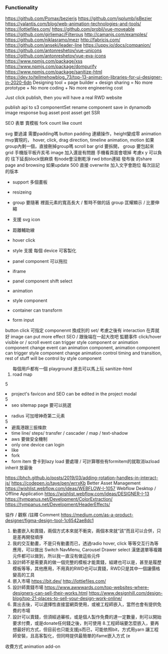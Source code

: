 ### Functionality

https://github.com/Pomax/bezierjs
https://github.com/jsplumb/jsBezier
https://yalantis.com/blog/web-animation-technologies-and-tools/
https://lottiefiles.com/
https://github.com/probil/vue-moveable
https://github.com/girliemac/Filterous
http://camanjs.com/examples/
https://github.com/niklasramo/mezr
http://fabricjs.com/
https://github.com/anseki/leader-line
https://uppy.io/docs/companion/
https://github.com/antonreshetov/vue-unicons
https://github.com/antonreshetov/vue-eva-icons
https://www.npmjs.com/package/xss
https://www.npmjs.com/package/dompurify
https://www.npmjs.com/package/sanitize-html
https://dev.to/tellmehowblog_73/top-13-animation-libraries-for-ui-designer-in-2020-6dn
Designing tool + page builder + design sharing = No more prototype + No more coding + No more engineering cost

Just click publish, then you will have a real RWD website


publish api to s3
componentSet rename
component save in dynamodb
image response bug
asset post 
asset get
SSR


SEO
表單
賣模板
fork count
like count


svg 要過濾
需要padding嗎
button padding 連續操作，height變成零
animation mvp實現的， hover, click, drag direction, timeline animation, motion
如果group內剩一個，直接刪掉group嗎
scroll bar
grid 要拆開，
group 要包起來
grid 手機版平板卉亥弔
image 加入還是有問題
手機看頁面會壞掉
考慮x y 可以負的
往下延長block很麻煩
有node會沒刪乾淨
rwd
btton連結
發布後 的share page and browsing
如果update 500 直接 overwrite
加入文字會跑位
每次註記的版本
  
- support 多個畫板  
- resizeing
- group 要隨著 裡面元素的寬高長大 / 暫時不做的話 group 匡耀顯示 / 比要伸縮
- 支援 svg icon
- 距離輔助線
- hover click
- style 支援 每個 device 可客製化
- panel component 可以拖拉

- iframe
- panel component shift select
- animation
- style component
- container can transform
- form input

button click 可指定 componennt 換成別的 set/ 考慮之後有 interaction 在弄就好
image can put more effect
SEO / 跟後端在一起大改吧
監聽事件 click/hover visible or / scroll
event can trigger style component or animation component change
event can animation component, animation component can trigger style component change
animation control timing and transition, rest of stuff will be control by style component

<ol>
每個用戶都有一個 playground 進去可以馬上玩
sanitize-html
<li>road map</li>
</ol>

5<li>project's favicon and SEO can be edited in the project modal</li>
5<li>seo sitemap page 要可以挑選</li>

<li>radius 可加增神奇第二元素</li>
5<li>避風港跟三振條款</li>
<li>time line/ steps/ transfer / cascader / map / text-shadow</li>
<li>aws 要做安全機制</li>
<li>only one device can login</li>
<li>like</li>
<li>fork</li>
<li>form item 會卡到lazy load 要處理 / 可計算哪些有formitem的就取消lazload</li>
inherit 放最後

https://bhch.github.io/posts/2019/03/adding-rotation-handles-in-interact-js/
https://codepen.io/taye/pen/wrrxKb
Better Asset Management https://wishlist.webflow.com/ideas/WEBFLOW-I-1057
Webflow Desktop / Offline Application https://wishlist.webflow.com/ideas/DESIGNER-I-13
https://tympanus.net/Development/ColorExtraction/
https://tympanus.net/Development/HeaderEffects/

協作 / 觀察 /註釋 Comment
https://medium.com/as-a-product-designer/figma-design-tool-1c6542ae8dc1



1. 動畫嵌入和賣錢，兩個方式本來就不衝突，兩個本來就“該”而且可以合併，只是差再開發順序
2. 我的交互動畫，不是只有動畫而已，透過radio hover, click 等等交互行為等應用，可以做出 Switch NavMenu, Carousel Drawer select 漢堡選單等複雜元件都可以做到，所以我一直沒有做這些元件
3. 設計師不是需要真的做一個完整的模板才能賣錢，組建也可以是，甚至是履歷模板等等，其他應用，不用真的RWD也可以賣錢，RWD只是其中一個讓價格變高的工具
4. 嵌入市場 https://bit.dev/  http://lottiefiles.com/
5. 設計師賣錢市場
https://www.awwwards.com/top-websites-where-designers-can-sell-their-works.html
https://www.designhill.com/design-blog/top-21-places-to-sell-your-design-work-online/
6. 賣出去後，可以選擇性直接當網頁使用，或被工程師嵌入，當然也會有提供免費的市場
7. 設計可以賣錢，但須經過審核，或是個人製作免費的達一定數量，則可以開始要求付費，或是donate任何錢之後，則可使用
8.工程師端要怎麼嵌入，要再想最好的方式，但目前也只能支援js而已，可能依照bit，方式用yarn 讓工程師安裝，且高客製化，但同時提供最簡單的ifame嵌入方式 (e


收費方式 animation add-on


